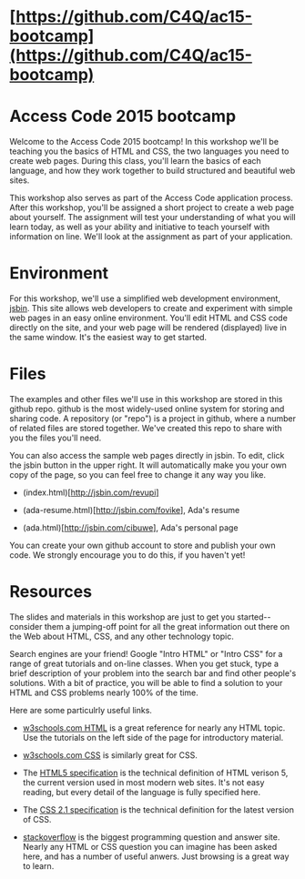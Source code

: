 [https://github.com/C4Q/ac15-bootcamp](https://github.com/C4Q/ac15-bootcamp)
=

Access Code 2015 bootcamp
=

Welcome to the Access Code 2015 bootcamp!  In this workshop we'll be teaching
you the basics of HTML and CSS, the two languages you need to create web pages.
During this class, you'll learn the basics of each language, and how they work
together to build structured and beautiful web sites.

This workshop also serves as part of the Access Code application process. 
After this workshop, you'll be assigned a short project to create a web page
about yourself.  The assignment will test your understanding of what you will
learn today, as well as your ability and initiative to teach yourself with
information on line.  We'll look at the assignment as part of your application.

Environment
=

For this workshop, we'll use a simplified web development environment,
[jsbin](jsbin.com).  This site allows web developers to create and experiment
with simple web pages in an easy online environment.  You'll edit HTML and CSS
code directly on the site, and your web page will be rendered (displayed) live
in the same window.  It's the easiest way to get started.

Files
=

The examples and other files we'll use in this workshop are stored in this
github repo.  github is the most widely-used online system for storing
and sharing code.  A repository (or "repo") is a project in github, where a
number of related files are stored together.  We've created this repo to share
with you the files you'll need.

You can also access the sample web pages directly in jsbin.  To edit, click the
jsbin button in the upper right.  It will automatically make you your own
copy of the page, so you can feel free to change it any way you like.

- (index.html)[http://jsbin.com/revupi]

- (ada-resume.html)[http://jsbin.com/fovike], Ada's resume

- (ada.html)[http://jsbin.com/cibuwe], Ada's personal page

You can create your own github account to store and publish your own code.
We strongly encourage you to do this, if you haven't yet!


Resources
=

The slides and materials in this workshop are just to get you started-- consider
them a jumping-off point for all the great information out there on the Web
about HTML, CSS, and any other technology topic.  

Search engines are your friend!  Google "Intro HTML" or "Intro CSS" for a range
of great tutorials and on-line classes.  When you get stuck, type a brief
description of your problem into the search bar and find other people's 
solutions.  With a bit of practice, you will be able to find a solution to
your HTML and CSS problems nearly 100% of the time.

Here are some particulrly useful links.

- [w3schools.com HTML](http://www.w3schools.com/html/default.asp) is a great
  reference for nearly any HTML topic.  Use the tutorials on the left side of
  the page for introductory material.

- [w3schools.com CSS](http://www.w3schools.com/css/default.asp) is similarly
  great for CSS.

- The [HTML5 specification](http://www.w3.org/TR/html/) is the technical
  definition of HTML verison 5, the current version used in most modern web
  sites.  It's not easy reading, but every detail of the language is fully
  specified here.

- The [CSS 2.1 specification](http://www.w3.org/TR/CSS21/) is the technical
  definition for the latest version of CSS.

- [stackoverflow](http://stackoverflow.com/) is the biggest programming question
  and answer site.  Nearly any HTML or CSS question you can imagine has been
  asked here, and has a number of useful anwers.  Just browsing is a great way
  to learn.

